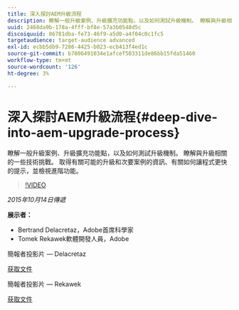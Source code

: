 ```yaml
---
title: 深入探討AEM升級流程
description: 瞭解一般升級案例、升級擴充功能點，以及如何測試升級機制。 瞭解與升級相關的一些技術挑戰。 取得有關可能的升級和次要案例的資訊、有關如何讓程式更快的提示，並檢視進階功能。
uuid: 2468da9b-178a-4fff-bf8e-57a3b0548d5c
discoiquuid: 86781dba-fe73-46f9-a5d0-a4f04c0c1fc5
targetaudience: target-audience advanced
exl-id: ecbb5db9-7286-4425-b023-ecb413f4ed1c
source-git-commit: b7806491034e1afcef503311de86bb15fda51460
workflow-type: tm+mt
source-wordcount: '126'
ht-degree: 3%

---
```


# 深入探討AEM升級流程{#deep-dive-into-aem-upgrade-process}

瞭解一般升級案例、升級擴充功能點，以及如何測試升級機制。 瞭解與升級相關的一些技術挑戰。 取得有關可能的升級和次要案例的資訊、有關如何讓程式更快的提示，並檢視進階功能。

>[!VIDEO](https://video.tv.adobe.com/v/19376/?quality=9)

*2015年10月14日傳遞*

**展示者：**

* Bertrand Delacretaz，Adobe首席科學家
* Tomek Rekawek軟體開發人員，Adobe

簡報者投影片 — Delacretaz

[获取文件](assets/aemgems-upgrades-2015-bdelacretaz.pdf)

簡報者投影片 — Rekawek

[获取文件](assets/aemgems-upgrades-2015-trekaewk.pdf)
<!--
[Get back to the Overview](https://helpx.adobe.com/experience-manager/kt/eseminars/gems/aem-index.html)
-->
